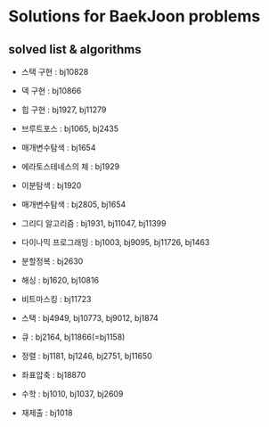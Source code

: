 # Solutions for BaekJoon problems

## solved list & algorithms

* 스택 구현 : bj10828
* 덱 구현 : bj10866
* 힙 구현 : bj1927, bj11279
* 브루트포스 : bj1065, bj2435
* 매개변수탐색 : bj1654
* 에라토스테네스의 체 : bj1929
* 이분탐색 : bj1920
* 매개변수탐색 : bj2805, bj1654
* 그리디 알고리즘 :  bj1931, bj11047, bj11399
* 다이나믹 프로그래밍 : bj1003, bj9095, bj11726, bj1463
* 분할정복 : bj2630
* 해싱 : bj1620, bj10816
* 비트마스킹 : bj11723
* 스택 : bj4949, bj10773, bj9012, bj1874
* 큐 : bj2164, bj11866(=bj1158)
* 정렬 : bj1181, bj1246, bj2751, bj11650
* 좌표압축 : bj18870
* 수학 : bj1010, bj1037, bj2609

* 재제출 : bj1018
